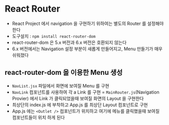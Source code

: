 # React Router

- React Project 에서 navigation 을 구현하기 위하여는 별도의 Router 를 설정해야 한다
- 도구설치 : `npm install react-router-dom`
- react-router-dom 은 5.x 버전과 6.x 버전은 호환되지 않는다
- 6.x 버전에서는 Navigation 설정 부분이 새롭게 만들어지고, Menu 만들기가 매우 쉬워졌다

## react-router-dom 을 이용한 Menu 생성

- `NavList.jsx` 파일에서 화면에 보여질 Menu 를 구현
- `NavLink` 컴포넌트를 사용하여 각 a Link 를 구현
  = `MainRouter.js`(Navigation Provier) 에서 Link 가 클릭되었을때 보여질 화면의 Layout 을 구현한다
- 최상단의 index.js 에 부착하고 App.js 를 최상단 Layout 컴포넌트로 구현
- App.js 에는 `<Outlet />` 컴포넌트가 위치하고 여기에 메뉴를 클릭했을때 보여질 컴포넌트들이 위치 하게 된다
